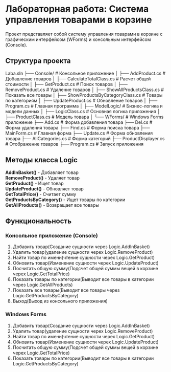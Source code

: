 # Лабораторная работа: Система управления товарами в корзине

Проект представляет собой систему управления товарами в корзине с графическим интерфейсом (WForms) и консольным интерфейсом (Console).

## Структура проекта
Laba.sln
├── Console/ # Консольное приложение
│ ├── AddProduct.cs # Добавление товаров
│ ├── CalculateTotalClass.cs # Расчет общей стоимости
│ ├── GetProduct.cs # Поиск товаров
│ ├── RemoveProduct.cs # Удаление товаров
│ ├── ShowAllProductsClass.cs # Показать все товары
│ ├── ShowProductsByCategoryClass.cs # Товары по категориям
│ ├── UpdateProduct.cs # Обновление товаров
│ ├── Program.cs # Главная программа
│
├── ModelLogic/ # Бизнес-логика и модели данных
│ ├── LogicClass.cs # Основная логика приложения
│ ├── ProductClass.cs # Модель товара
│
└── WForms/ # Windows Forms приложение
├── Add.cs # Форма добавления товара
├── Del.cs # Форма удаления товара
├── Find.cs # Форма поиска товара
├── MainForm.cs # Главная форма
├── Update.cs # Форма обновления товара
├── AllCategories.cs # Форма категорий
├── ProductDisplayer.cs # Отображение товаров
├── Program.cs # Запуск приложения


## Методы класса Logic
**AddInBasket()** - Добавляет товар  
**RemoveProduct()** - Удаляет товар  
**GetProduct()** - Ищет товар  
**UpdateProduct()** - Обновляет товар  
**GetTotalPrice()** - Считает сумму  
**GetProductsByCategory()** - Ищет товары по категории  
**GetAllProducts()** - Возвращает все товары

## Функциональность
### Консольное приложение (Console)
1. Добавить товар(Создание сущности через Logic.AddInBasket)
2. Удалить товар(удаление сущности черех Logic.RemoveProduct)
3. Найти товар по имени(чтение сущности черех Logic.GetProduct)
4. Обновить товар(Изменение сущности черех Logic.UpdateProduct)
5. Посчитать общую сумму(Подсчет общей суммы вещей в корзине черех Logic.GetTotalPrice)
6. Показать товары по категории(Выводит все товары в категории через Logic.GetAllProducts)
7. Показать все товары(Выводит все товары через Logic.GetProductsByCategory)
0. Выход(Выход из консольного приложения)

### Windows Forms
1. Добавить товар(Создание сущности через Logic.AddInBasket)
2. Удалить товар(удаление сущности черех Logic.RemoveProduct)
3. Найти товар по имени(чтение сущности черех Logic.GetProduct)
4. Обновить товар(Изменение сущности черех Logic.UpdateProduct)
5. Посчитать общую сумму(Подсчет общей суммы вещей в корзине черех Logic.GetTotalPrice)
6. Показать товары по категории(Выводит все товары в категории Logic.GetProductsByCategory)
